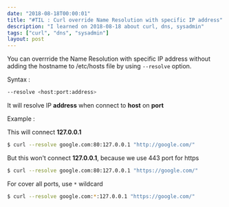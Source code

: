 ```yaml
---
date: "2018-08-18T00:00:01"
title: "#TIL : Curl override Name Resolution with specific IP address"
description: "I learned on 2018-08-18 about curl, dns, sysadmin"
tags: ["curl", "dns", "sysadmin"]
layout: post
---
```



You can overrride the Name Resolution with specific IP address without adding the hostname to /etc/hosts file by using `--resolve` option.

Syntax :

```bash
--resolve <host:port:address>
```

It will resolve IP **address** when connect to **host** on **port**


Example :

This will connect **127.0.0.1**

```bash
$ curl --resolve google.com:80:127.0.0.1 "http://google.com/"
```

But this won't connect **127.0.0.1**, because we use 443 port for https

```bash
$ curl --resolve google.com:80:127.0.0.1 "https://google.com/"
```

For cover all ports, use `*` wildcard

```bash
$ curl --resolve google.com:*:127.0.0.1 "https://google.com/"
```
